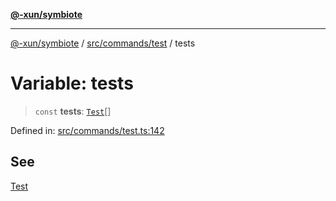 [**@-xun/symbiote**](../../../../README.md)

***

[@-xun/symbiote](../../../../README.md) / [src/commands/test](../README.md) / tests

# Variable: tests

> `const` **tests**: [`Test`](../enumerations/Test.md)[]

Defined in: [src/commands/test.ts:142](https://github.com/Xunnamius/symbiote/blob/7fbd108cee2f783e7fe92308d969f39ae3bc1d0c/src/commands/test.ts#L142)

## See

[Test](../enumerations/Test.md)
